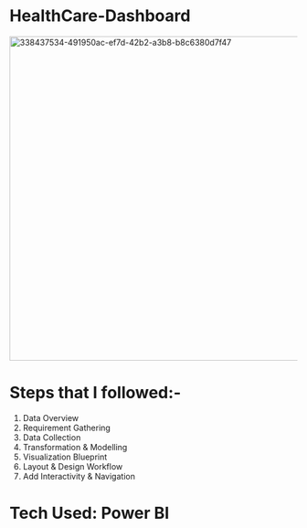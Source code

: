 # HealthCare-Dashboard

<img width="568" alt="338437534-491950ac-ef7d-42b2-a3b8-b8c6380d7f47" src="https://github.com/raj3000k/healthcare-dashboard/assets/91799854/6c4c264a-63c4-4796-93f0-675badb6e524">





# Steps that I followed:-
1) Data Overview
2) Requirement Gathering
3) Data Collection
4) Transformation & Modelling
5) Visualization Blueprint
6) Layout & Design Workflow
7) Add Interactivity & Navigation
# Tech Used: Power BI
